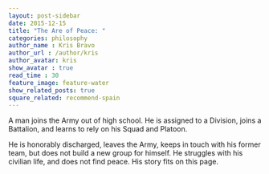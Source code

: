 ```yaml
---
layout: post-sidebar
date: 2015-12-15
title: "The Are of Peace: "
categories: philosophy
author_name : Kris Bravo
author_url : /author/kris
author_avatar: kris
show_avatar : true
read_time : 30
feature_image: feature-water
show_related_posts: true
square_related: recommend-spain
---
```


A man joins the Army out of high school. He is assigned to a Division, joins a Battalion, and learns to rely on his Squad and Platoon.

He is honorably discharged, leaves the Army, keeps in touch with his former team, but does not build a new group for himself. He struggles with his civilian life, and does not find peace. His story fits on this page.



